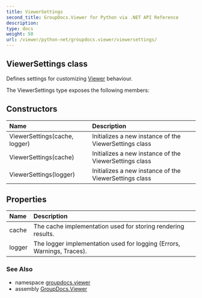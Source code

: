 ```yaml
---
title: ViewerSettings
second_title: GroupDocs.Viewer for Python via .NET API Reference
description: 
type: docs
weight: 50
url: /viewer/python-net/groupdocs.viewer/viewersettings/
---
```


## ViewerSettings class

Defines settings for customizing [Viewer](/viewer/python-net/groupdocs.viewer/viewer/) behaviour.

The ViewerSettings type exposes the following members:
## Constructors
| Name | Description |
| :- | :- |
|ViewerSettings(cache, logger)|Initializes a new instance of the ViewerSettings class|
|ViewerSettings(cache)|Initializes a new instance of the ViewerSettings class|
|ViewerSettings(logger)|Initializes a new instance of the ViewerSettings class|
## Properties
| Name | Description |
| :- | :- |
|cache|The cache implementation used for storing rendering results.|
|logger|The logger implementation used for logging (Errors, Warnings, Traces).|

### See Also

* namespace [groupdocs.viewer](/viewer/python-net/groupdocs.viewer/)
* assembly [GroupDocs.Viewer](/viewer/python-net/)

